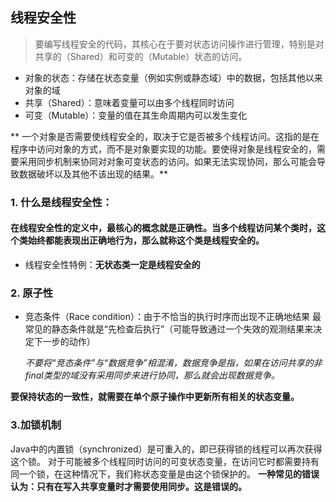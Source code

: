 ## 线程安全性
>要编写线程安全的代码，其核心在于要对状态访问操作进行管理，特别是对共享的（Shared）和可变的（Mutable）状态的访问。

- 对象的状态：存储在状态变量（例如实例或静态域）中的数据，包括其他以来对象的域
- 共享（Shared）：意味着变量可以由多个线程同时访问
- 可变（Mutable）：变量的值在其生命周期内可以发生变化

** 一个对象是否需要使线程安全的，取决于它是否被多个线程访问。这指的是在程序中访问对象的方式，而不是对象要实现的功能。要使得对象是线程安全的，需要采用同步机制来协同对对象可变状态的访问。如果无法实现协同，那么可能会导致数据破坏以及其他不该出现的结果。**
### 1. 什么是线程安全性：
#### 在线程安全性的定义中，最核心的概念就是正确性。当多个线程访问某个类时，这个类始终都能表现出正确地行为，那么就称这个类是线程安全的。
- 线程安全性特例：**无状态类一定是线程安全的**

### 2. 原子性
- 竞态条件（Race condition）：由于不恰当的执行时序而出现不正确地结果
		最常见的静态条件就是“先检查后执行”（可能导致通过一个失效的观测结果来决定下一步的动作）

	*不要将“竞态条件”与“数据竞争”相混淆，数据竞争是指，如果在访问共享的非final类型的域没有采用同步来进行协同，那么就会出现数据竞争。*

**要保持状态的一致性，就需要在单个原子操作中更新所有相关的状态变量。**
### 3.加锁机制
Java中的内置锁（synchronized）是可重入的，即已获得锁的线程可以再次获得这个锁。
对于可能被多个线程同时访问的可变状态变量，在访问它时都需要持有同一个锁，在这种情况下，我们称状态变量是由这个锁保护的。
**一种常见的错误认为：只有在写入共享变量时才需要使用同步。这是错误的。**


















